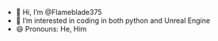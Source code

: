 - 👋 Hi, I’m @Flameblade375
- 👀 I’m interested in coding in both python and Unreal Engine
- 😄 Pronouns: He, Him

<!---
Flameblade375/Flameblade375 is a ✨ special ✨ repository because its `README.md` (this file) appears on your GitHub profile.
You can click the Preview link to take a look at your changes.
--->
